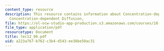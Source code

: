 ```yaml
---
content_type: resource
description: This resource contains information about Concentration-dependent drift,
  Concentration-dependent Diffusion,
file: https://ol-ocw-studio-app-production.s3.amazonaws.com/courses/18-366-random-walks-and-diffusion-fall-2006/a223a767b762c3b4d543ee38be50ac31_lec12_06.pdf
file_type: application/pdf
resourcetype: Document
title: lec12_06.pdf
uid: a223a767-b762-c3b4-d543-ee38be50ac31
---
```

